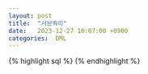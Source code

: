 ```yaml
---
layout: post
title:  "서브쿼리"
date:   2023-12-27 10:07:00 +0900
categories:  DML
---
```


{% highlight sql %}
{% endhighlight %}